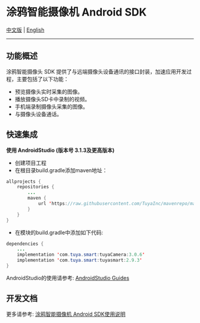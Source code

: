 # 涂鸦智能摄像机 Android SDK

[中文版](https://github.com/TuyaInc/tuyasmart_camera_android_sdk/blob/master/README-zh.md) | [English](https://github.com/TuyaInc/tuyasmart_camera_android_sdk/blob/master/README.md)

------

## 功能概述

涂鸦智能摄像头 SDK 提供了与远端摄像头设备通讯的接口封装，加速应用开发过程，主要包括了以下功能：

- 预览摄像头实时采集的图像。
- 播放摄像头SD卡中录制的视频。
- 手机端录制摄像头采集的图像。
- 与摄像头设备通话。

## 快速集成

**使用 AndroidStudio (版本号 3.1.3及更高版本)**

- 创建项目工程
- 在根目录build.gradle添加maven地址：
```java
allprojects {
    repositories {
        ...
        maven {
            url 'https://raw.githubusercontent.com/TuyaInc/mavenrepo/master/releases'
        }
    }
}
```

- 在模块的build.gradle中添加如下代码:

```java
dependencies {
    ...
    implementation 'com.tuya.smart:tuyaCamera:3.0.6'
    implementation 'com.tuya.smart:tuyasmart:2.9.3'
}
```

AndroidStudio的使用请参考: [AndroidStudio Guides](https://developer.android.com/studio/)



## 开发文档

更多请参考: [涂鸦智能摄像机 Android SDK使用说明](https://tuyainc.github.io/tuyasmart_camera_android_sdk_doc/zh-hans/)

